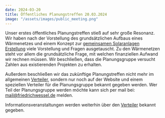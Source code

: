 ```yaml
---
date: 2024-03-20
title: Öffentliches Planungstreffen 20.03.2024
image: "/assets/images/public_meeting.png"
---
```


Unser erstes öffentliches Planungstreffen stieß auf sehr große Resonanz. Wir haben nach der Vorstellung des grundsätzlichen Aufbaus eines Wärmenetzes und einem Konzept zur [gemeinsamen Solaranlagen Erstellung](/pages/projectSketch_energyProduction) viele Vorstellung und Fragen ausgetauscht.
Zu den Wärmenetzen steht vor allem die grundsätzliche Frage, mit welchen finanziellen Aufwand wir rechnen müssen. Wir beschließen, dass die Planungsgruppe versucht Zahlen aus existierenden Projekten zu erhalten. 

Außerdem beschließen wir das zukünftige Planungstreffen nicht mehr im allgemeinen [Verteiler](/pages/subscribe), sondern nur noch auf der Website und einem speziellen Verteiler für die Planungsgruppe bekannt gegeben werden. Wer Teil der Planungsgruppe werden möchte kann sich per mail bei: mail@friedrichwessel.de melden.

Informationsveranstaltungen werden weiterhin über den [Verteiler](/pages/subscribe) bekannt gegeben.




